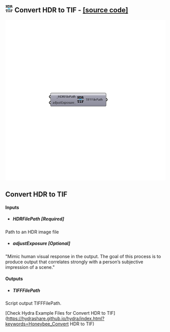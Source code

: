 ## ![](../../images/icons/Convert_HDR_to_TIF.png) Convert HDR to TIF - [[source code]](https://github.com/ladybug-tools/honeybee-legacy/tree/master/src/Honeybee_Convert%20HDR%20to%20TIF.py)

![](../../images/components/Convert_HDR_to_TIF.png)

Convert HDR to TIF
 -
 

#### Inputs
* ##### HDRFilePath [Required]
Path to an HDR image file
* ##### adjustExposure [Optional]
"Mimic human visual response in the output. The goal of this process is to produce output that correlates strongly with a person’s subjective impression of a scene."

#### Outputs
* ##### TIFFFilePath
Script output TIFFFilePath.


[Check Hydra Example Files for Convert HDR to TIF](https://hydrashare.github.io/hydra/index.html?keywords=Honeybee_Convert HDR to TIF)